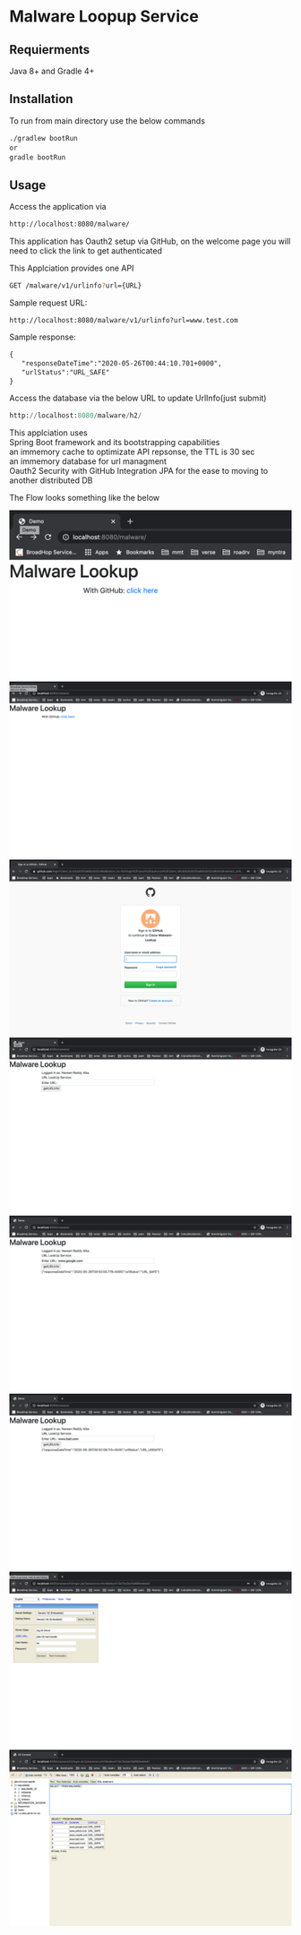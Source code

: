 # Malware Loopup Service

## Requierments 
Java 8+ and Gradle 4+

## Installation

To run from main directory use the below commands

```bash
./gradlew bootRun 
or 
gradle bootRun
```

## Usage

Access the application via 

```bash
http://localhost:8080/malware/
```

This application has Oauth2 setup via GitHub, on the welcome page you will need to click the link to get authenticated

This Applciation provides one API 

```bash
GET /malware/v1/urlinfo?url={URL}
```

Sample request URL:

```
http://localhost:8080/malware/v1/urlinfo?url=www.test.com
```
Sample response:
```
{
   "responseDateTime":"2020-05-26T00:44:10.701+0000",
   "urlStatus":"URL_SAFE"
}
```

Access the database via the below URL to update UrlInfo(just submit)

```python
http://localhost:8080/malware/h2/
```
This applciation uses <br />
Spring Boot framework and its bootstrapping capabilities <br />
an immemory cache to optimizate API repsonse, the TTL is 30 sec <br />
an immemory database for url managment <br />
Oauth2 Security with GitHub Integration JPA for the ease to moving to another distributed DB<br />

The Flow looks something like the below 


![Main Page](/pic/1.png)
![Main Page](/pic/2.png)
![GitHub Page](/pic/3.png)
![PostLogin Page](/pic/4.png)
![Submit good url Page](/pic/5.png)
![Submit bad url Page](/pic/6.png)
![H2 home Page, just submit](/pic/7.png)
![H2 Main Page](/pic/8.png)
